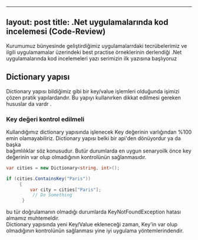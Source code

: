
---
layout: post
title: .Net uygulamalarında kod incelemesi (Code-Review)
---  

Kurumumuz bünyesinde geliştirdiğimiz uygulamalarrdaki tecrübelerimiz ve ilgili uygulamamalar üzerindeki best practise örneklerinin derlendiği .Net uygulamalarında  kod incelemeleri yazı serimizin ilk yazısına başlıyoruz 

## Dictionary yapısı 
Dictionary yapısı bildiğimiz gibi bir key/value işlemleri olduğunda işimizi çözen pratik yapılardandır. Bu yapıyı kullanırken dikkat edilmesi gereken hususlar da vardr .  

### Key değeri kontrol edilmeli   

Kullandığımız dictionary yapısında işlenecek Key değerinin varlığından %100 emin olamayabiliriz. Dictionary yapısı belki bir api'den dönüyordur ya da başka   
bağımlılıklar söz konusudur. Butür durumlarda en uygun senaryoilk önce key değerinin var olup olmadığının kontrolünün sağlanmasıdır. 
``` c# 
var cities = new Dictionary<string, int>();

if (cities.ContainsKey("Paris"))
     {
         var city = cities["Paris"];
          // Do Something
      }


```

bu tür doğrulamanın olmadığı durumlarda KeyNotFoundException hatası almamız muhtemeldir.   
Dictionary yapısında yeni Key/Value ekleneceği zaman, Key'in var olup olmadığının kontrolünün sağlanması yine iyi uygulama yöntemlerindendir.



